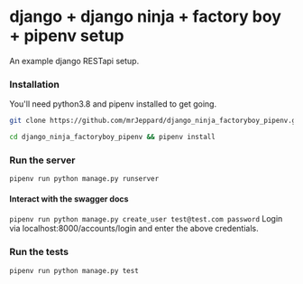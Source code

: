 # django + django ninja + factory boy + pipenv setup
An example django RESTapi setup.

### Installation
You'll need python3.8 and pipenv installed to get going.

```bash
git clone https://github.com/mrJeppard/django_ninja_factoryboy_pipenv.git

cd django_ninja_factoryboy_pipenv && pipenv install
```

### Run the server
`pipenv run python manage.py runserver`


#### Interact with the swagger docs
```pipenv run python manage.py create_user test@test.com password```
Login via localhost:8000/accounts/login and enter the above credentials.


### Run the tests
`pipenv run python manage.py test`




